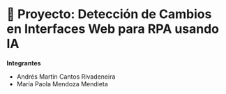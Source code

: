 # 📌 Proyecto: Detección de Cambios en Interfaces Web para RPA usando IA

**Integrantes**
- Andrés Martín Cantos Rivadeneira
- María Paola Mendoza Mendieta
